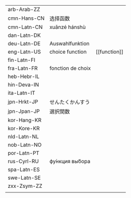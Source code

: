 | | | |
|-|-|-|
| arb-Arab-ZZ |  |  |
| cmn-Hans-CN | 选择函数 |  |
| cmn-Latn-CN | xuǎnzé hánshù |  |
| dan-Latn-DK |  |  |
| deu-Latn-DE | Auswahlfunktion |  |
| eng-Latn-US | choice function | [[function]] |
| fin-Latn-FI |  |  |
| fra-Latn-FR | fonction de choix |  |
| heb-Hebr-IL |  |  |
| hin-Deva-IN |  |  |
| ita-Latn-IT |  |  |
| jpn-Hrkt-JP | せんたくかんすう |  |
| jpn-Jpan-JP | 選択関数 |  |
| kor-Hang-KR |  |  |
| kor-Kore-KR |  |  |
| nld-Latn-NL |  |  |
| nob-Latn-NO |  |  |
| por-Latn-PT |  |  |
| rus-Cyrl-RU | фу́нкция вы́бора |  |
| spa-Latn-ES |  |  |
| swe-Latn-SE |  |  |
| zxx-Zsym-ZZ |  |  |
|  |  |  |